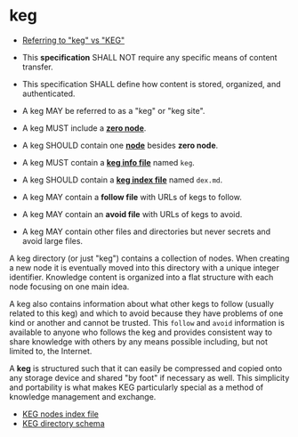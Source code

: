 # keg

* [Referring to "keg" vs "KEG"](/36?L)

* This **specification** SHALL NOT require any specific means of content transfer.
* This specification SHALL define how content is stored, organized, and authenticated.
* A keg MAY be referred to as a "keg" or "keg site".
* A keg MUST include a [**zero node**](/59).
* A keg SHOULD contain one [**node**](/39) besides **zero node**.
* A keg MUST contain a [**keg info file**](/48) named `keg`.
* A keg SHOULD contain a [**keg index file**](/48) named `dex.md`.
* A keg MAY contain a **follow file** with URLs of kegs to follow.
* A keg MAY contain an **avoid file** with URLs of kegs to avoid.
* A keg MAY contain other files and directories but never secrets and avoid large files.

A keg directory (or just "keg") contains a collection of nodes. When creating a new node it is eventually moved into this directory with a unique integer identifier. Knowledge content is organized into a flat structure with each node focusing on one main idea.

A keg also contains information about what other kegs to follow (usually related to this keg) and which to avoid because they have problems of one kind or another and cannot be trusted. This `follow` and `avoid` information is available to anyone who follows the keg and provides consistent way to share knowledge with others by any means possible including, but not limited to, the Internet.

A **keg** is structured such that it can easily be compressed and copied onto any storage device and shared "by foot" if necessary as well. This simplicity and portability is what makes KEG particularly special as a method of knowledge management and exchange.

* [KEG nodes index file](/3)
* [KEG directory schema](/48)
